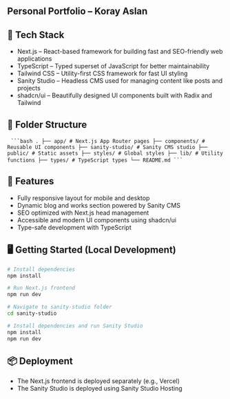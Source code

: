 ## Personal Portfolio – Koray Aslan

## 🔧 Tech Stack

- Next.js – React-based framework for building fast and SEO-friendly web applications
- TypeScript – Typed superset of JavaScript for better maintainability
- Tailwind CSS – Utility-first CSS framework for fast UI styling
- Sanity Studio – Headless CMS used for managing content like posts and projects
- shadcn/ui – Beautifully designed UI components built with Radix and Tailwind

## 📁 Folder Structure

<pre> <code>```bash . ├── app/ # Next.js App Router pages ├── components/ # Reusable UI components ├── sanity-studio/ # Sanity CMS studio ├── public/ # Static assets ├── styles/ # Global styles ├── lib/ # Utility functions ├── types/ # TypeScript types └── README.md ```</code> </pre>

## 🚀 Features

- Fully responsive layout for mobile and desktop
- Dynamic blog and works section powered by Sanity CMS
- SEO optimized with Next.js head management
- Accessible and modern UI components using shadcn/ui
- Type-safe development with TypeScript

## 🖥️ Getting Started (Local Development)

```bash
# Install dependencies
npm install

# Run Next.js frontend
npm run dev

# Navigate to sanity-studio folder
cd sanity-studio

# Install dependencies and run Sanity Studio
npm install
npm run dev
```

## 📦 Deployment

- The Next.js frontend is deployed separately (e.g., Vercel)
- The Sanity Studio is deployed using Sanity Studio Hosting
